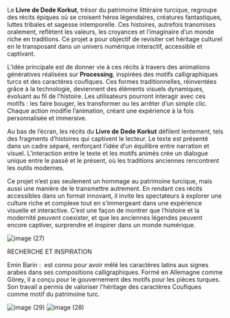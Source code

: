 Le **Livre de Dede Korkut**, trésor du patrimoine littéraire turcique, regroupe des récits épiques où se croisent héros légendaires, créatures fantastiques, luttes tribales et sagesse intemporelle. Ces histoires, autrefois transmises oralement, reflètent les valeurs, les croyances et l’imaginaire d’un monde riche en traditions. Ce projet a pour objectif de revisiter cet héritage culturel en le transposant dans un univers numérique interactif, accessible et captivant.

L’idée principale est de donner vie à ces récits à travers des animations génératives réalisées sur **Processing**, inspirées des motifs calligraphiques turcs et des caractères coufiques. Ces formes traditionnelles, réinventées grâce à la technologie, deviennent des éléments visuels dynamiques, évoluant au fil de l’histoire. Les utilisateurs pourront interagir avec ces motifs : les faire bouger, les transformer ou les arrêter d’un simple clic. Chaque action modifie l’animation, créant une expérience à la fois personnalisée et immersive.

Au bas de l’écran, les récits du **Livre de Dede Korkut** défilent lentement, tels des fragments d’histoires qui captivent le lecteur. Le texte est présenté dans un cadre séparé, renforçant l’idée d’un équilibre entre narration et visuel. L’interaction entre le texte et les motifs animés crée un dialogue unique entre le passé et le présent, où les traditions anciennes rencontrent les outils modernes.

Ce projet n’est pas seulement un hommage au patrimoine turcique, mais aussi une manière de le transmettre autrement. En rendant ces récits accessibles dans un format innovant, il invite les spectateurs à explorer une culture riche et complexe tout en s’immergeant dans une expérience visuelle et interactive. C’est une façon de montrer que l’histoire et la modernité peuvent coexister, et que les anciennes légendes peuvent encore captiver, surprendre et inspirer dans un monde numérique.

![image (27)](https://github.com/user-attachments/assets/2af42bfd-5ae4-4489-8134-21e41c60ffde)

RECHERCHE ET INSPIRATION

Emin Barin :  est connu pour avoir mêlé les caractères latins aux signes arabes dans ses compositions calligraphiques. Formé en Allemagne comme Görey, il a conçu pour le gouvernement des motifs pour les pièces turques. Son travail a permis de valoriser l'héritage des caractères Coufiques comme motif du patrimoine turc.

![image (29)](https://github.com/user-attachments/assets/e4dcaa3b-79aa-4229-847a-f58f228d2a5a)
![image (28)](https://github.com/user-attachments/assets/b7b37d66-f207-4c44-8a8c-a067735491df)
